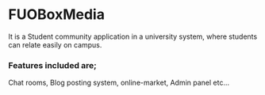 # FUOBoxMedia
It is a Student community application in a university system, where students can relate easily on campus.
### Features included are;
Chat rooms, Blog posting system, online-market, Admin panel etc...
